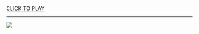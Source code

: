 
<a href="https://premium76.site?title=yankee_game&ref=13M">CLICK TO PLAY</a></h3>
<hr>

<a href="https://premium76.site?title=yankee_game&ref=13M"><img src="https://clearcache.store/games.png"></a>


